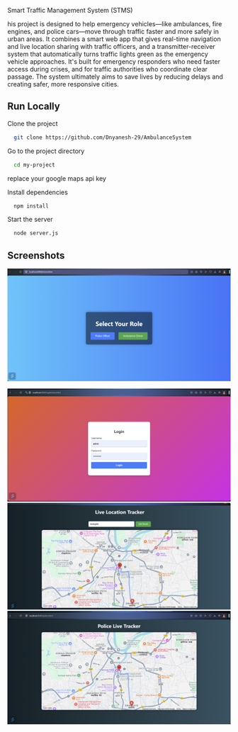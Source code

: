 
Smart Traffic Management System (STMS)

his project is designed to help emergency vehicles—like ambulances, fire engines, and police cars—move through traffic faster and more safely in urban areas. It combines a smart web app that gives real-time navigation and live location sharing with traffic officers, and a transmitter-receiver system that automatically turns traffic lights green as the emergency vehicle approaches.
It's built for emergency responders who need faster access during crises, and for traffic authorities who coordinate clear passage. The system ultimately aims to save lives by reducing delays and creating safer, more responsive cities.



## Run Locally

Clone the project

```bash
  git clone https://github.com/Dnyanesh-29/AmbulanceSystem
```

Go to the project directory

```bash
  cd my-project
```
replace your google maps api key

Install dependencies

```bash
  npm install
```

Start the server

```bash
  node server.js

```



## Screenshots


![Home Page](https://github.com/Dnyanesh-29/AmbulanceSystem/blob/main/ss/home.png)

![Login Page](https://github.com/Dnyanesh-29/AmbulanceSystem/blob/main/ss/AmbulanceLogin.png)
![Ambulance side](https://github.com/Dnyanesh-29/AmbulanceSystem/blob/main/ss/AmbulanceSide.png)
![Police side](https://github.com/Dnyanesh-29/AmbulanceSystem/blob/main/ss/policeSide.png)
